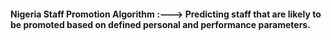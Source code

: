 #### Nigeria Staff Promotion Algorithm :---> Predicting staff that are likely to be promoted based on defined personal and performance parameters.
